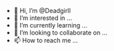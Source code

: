 - 👋 Hi, I’m @Deadgirll
- 👀 I’m interested in ...
- 🌱 I’m currently learning ...
- 💞️ I’m looking to collaborate on ...
- 📫 How to reach me ...

<!---
Deadgirll/Deadgirll is a ✨ special ✨ repository because its `README.md` (this file) appears on your GitHub profile.
You can click the Preview link to take a look at your changes.
--->
